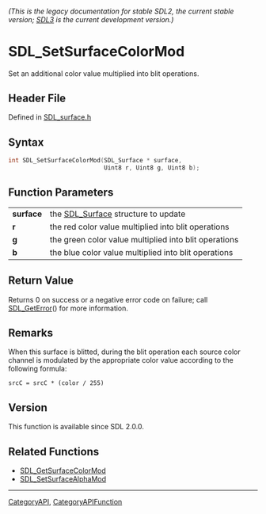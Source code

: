 ###### (This is the legacy documentation for stable SDL2, the current stable version; [SDL3](https://wiki.libsdl.org/SDL3/) is the current development version.)
# SDL_SetSurfaceColorMod

Set an additional color value multiplied into blit operations.

## Header File

Defined in [SDL_surface.h](https://github.com/libsdl-org/SDL/blob/SDL2/include/SDL_surface.h)

## Syntax

```c
int SDL_SetSurfaceColorMod(SDL_Surface * surface,
                           Uint8 r, Uint8 g, Uint8 b);

```

## Function Parameters

|                 |                                                       |
| --------------- | ----------------------------------------------------- |
| **surface**     | the [SDL_Surface](SDL_Surface) structure to update    |
| **r**           | the red color value multiplied into blit operations   |
| **g**           | the green color value multiplied into blit operations |
| **b**           | the blue color value multiplied into blit operations  |

## Return Value

Returns 0 on success or a negative error code on failure; call
[SDL_GetError](SDL_GetError)() for more information.

## Remarks

When this surface is blitted, during the blit operation each source color
channel is modulated by the appropriate color value according to the
following formula:

`srcC = srcC * (color / 255)`

## Version

This function is available since SDL 2.0.0.

## Related Functions

* [SDL_GetSurfaceColorMod](SDL_GetSurfaceColorMod)
* [SDL_SetSurfaceAlphaMod](SDL_SetSurfaceAlphaMod)

----
[CategoryAPI](CategoryAPI), [CategoryAPIFunction](CategoryAPIFunction)


